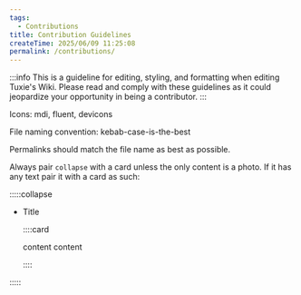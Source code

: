 ```yaml
---
tags:
  - Contributions
title: Contribution Guidelines
createTime: 2025/06/09 11:25:08
permalink: /contributions/
---
```


:::info This is a guideline for editing, styling, and formatting when editing Tuxie's Wiki. Please read and comply with these guidelines as it could jeopardize your opportunity in being a contributor.
:::

Icons: mdi, fluent, devicons

File naming convention: kebab-case-is-the-best

Permalinks should match the file name as best as possible.

Always pair `collapse` with a card unless the only content is a photo. If it has any text pair it with a card as such:

:::::collapse

- Title

  ::::card

  content content

  ::::

:::::
